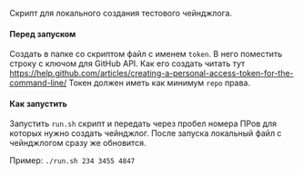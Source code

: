 Скрипт для локального создания тестового чейнджлога.

#### Перед запуском
Создать в папке со скриптом файл с именем `token`. В него поместить строку с ключом для GitHub API. Как его создать читать тут https://help.github.com/articles/creating-a-personal-access-token-for-the-command-line/ Токен должен иметь как минимум `repo` права.

#### Как запустить
Запустить `run.sh` скрипт и передать через пробел номера ПРов для которых нужно создать чейнджлог. После запуска локальный файл с чейнджлогом сразу же обновится.

Пример: `./run.sh 234 3455 4847`